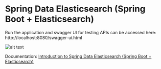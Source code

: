 # Spring Data Elasticsearch (Spring Boot + Elasticsearch)

Run the application and swagger UI for testing APIs can be accessed here: http://localhost:8080/swagger-ui.html

![alt text](https://techburps-6.s3.ap-south-1.amazonaws.com/tech-blog/springboot-elasticsearch-crud.png)

Documentation: [Introduction to Spring Data Elasticsearch (Spring Boot + Elasticsearch)](https://www.codeburps.com/post/spring-data-elasticsearch)
